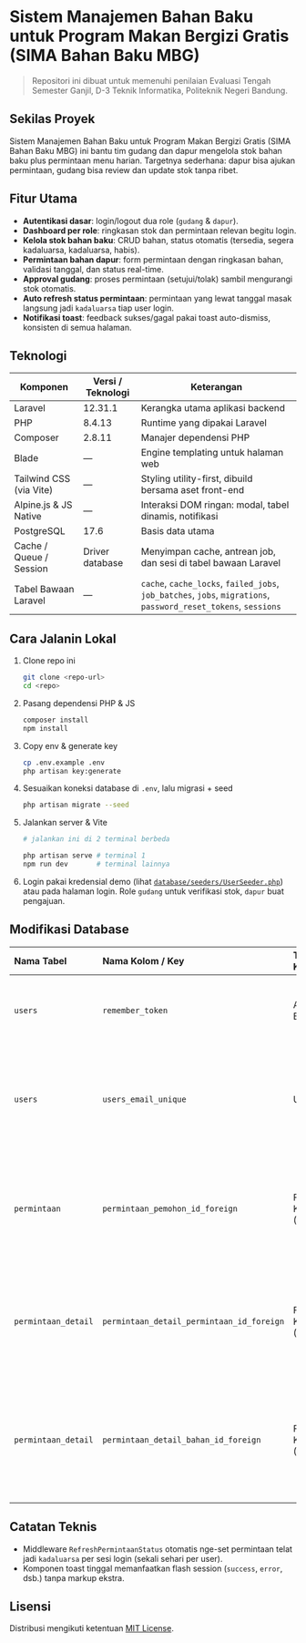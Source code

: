 # Sistem Manajemen Bahan Baku untuk Program Makan Bergizi Gratis (SIMA Bahan Baku MBG)
> Repositori ini dibuat untuk memenuhi penilaian Evaluasi Tengah Semester Ganjil, D-3 Teknik Informatika, Politeknik Negeri Bandung.

## Sekilas Proyek
Sistem Manajemen Bahan Baku untuk Program Makan Bergizi Gratis (SIMA Bahan Baku MBG) ini bantu tim gudang dan dapur mengelola stok bahan baku plus permintaan menu harian. Targetnya sederhana: dapur bisa ajukan permintaan, gudang bisa review dan update stok tanpa ribet.

## Fitur Utama
- **Autentikasi dasar**: login/logout dua role (`gudang` & `dapur`).
- **Dashboard per role**: ringkasan stok dan permintaan relevan begitu login.
- **Kelola stok bahan baku**: CRUD bahan, status otomatis (tersedia, segera kadaluarsa, kadaluarsa, habis).
- **Permintaan bahan dapur**: form permintaan dengan ringkasan bahan, validasi tanggal, dan status real-time.
- **Approval gudang**: proses permintaan (setujui/tolak) sambil mengurangi stok otomatis.
- **Auto refresh status permintaan**: permintaan yang lewat tanggal masak langsung jadi `kadaluarsa` tiap user login.
- **Notifikasi toast**: feedback sukses/gagal pakai toast auto-dismiss, konsisten di semua halaman.

## Teknologi
| Komponen | Versi / Teknologi | Keterangan |
| --- | --- | --- |
| Laravel | 12.31.1 | Kerangka utama aplikasi backend |
| PHP | 8.4.13 | Runtime yang dipakai Laravel |
| Composer | 2.8.11 | Manajer dependensi PHP |
| Blade | — | Engine templating untuk halaman web |
| Tailwind CSS (via Vite) | — | Styling utility-first, dibuild bersama aset front-end |
| Alpine.js & JS Native | — | Interaksi DOM ringan: modal, tabel dinamis, notifikasi |
| PostgreSQL | 17.6 | Basis data utama |
| Cache / Queue / Session | Driver database | Menyimpan cache, antrean job, dan sesi di tabel bawaan Laravel |
| Tabel Bawaan Laravel | — | `cache`, `cache_locks`, `failed_jobs`, `job_batches`, `jobs`, `migrations`, `password_reset_tokens`, `sessions` |


## Cara Jalanin Lokal
1. Clone repo ini
   ```bash
   git clone <repo-url>
   cd <repo>
   ```
2. Pasang dependensi PHP & JS
   ```bash
   composer install
   npm install
   ```
3. Copy env & generate key
   ```bash
   cp .env.example .env
   php artisan key:generate
   ```
4. Sesuaikan koneksi database di `.env`, lalu migrasi + seed
   ```bash
   php artisan migrate --seed
   ```
5. Jalankan server & Vite
   ```bash
   # jalankan ini di 2 terminal berbeda
   
   php artisan serve # terminal 1
   npm run dev       # terminal lainnya
   ```
6. Login pakai kredensial demo (lihat [`database/seeders/UserSeeder.php`](database/seeders/UserSeeder.php)) atau pada halaman login. Role `gudang` untuk verifikasi stok, `dapur` buat pengajuan.


## Modifikasi Database

| Nama Tabel | Nama Kolom / Key | Tipe Key | Justifikasi |
|:---|:---|:---|:---|
| `users` | `remember_token` | Atribut Biasa | Dibutuhkan oleh Laravel untuk fitur autentikasi "Remember Me". |
| `users` | `users_email_unique` | Unique | Menambahkan *constraint* di database untuk memastikan email unik, sesuai deskripsi spesifikasi. |
| `permintaan` | `permintaan_pemohon_id_foreign` | Foreign Key (FK) | Mendefinisikan perilaku `ON DELETE CASCADE`; jika data `user` dihapus, semua `permintaan` terkait akan ikut terhapus. |
| `permintaan_detail` | `permintaan_detail_permintaan_id_foreign`| Foreign Key (FK) | Mendefinisikan perilaku `ON DELETE CASCADE`; jika data `permintaan` induk dihapus, semua item detailnya akan ikut terhapus. |
| `permintaan_detail` | `permintaan_detail_bahan_id_foreign` | Foreign Key (FK) | Mendefinisikan perilaku `ON DELETE SET NULL` untuk menjaga riwayat permintaan meskipun data master `bahan_baku` dihapus. |

## Catatan Teknis
- Middleware `RefreshPermintaanStatus` otomatis nge-set permintaan telat jadi `kadaluarsa` per sesi login (sekali sehari per user).
- Komponen toast tinggal memanfaatkan flash session (`success`, `error`, dsb.) tanpa markup ekstra.

## Lisensi
Distribusi mengikuti ketentuan [MIT License](LICENSE).
